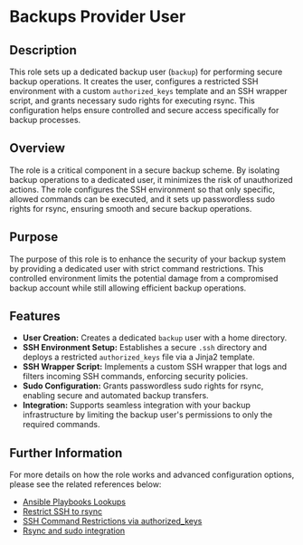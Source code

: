 # Backups Provider User

## Description

This role sets up a dedicated backup user (`backup`) for performing secure backup operations. It creates the user, configures a restricted SSH environment with a custom `authorized_keys` template and an SSH wrapper script, and grants necessary sudo rights for executing rsync. This configuration helps ensure controlled and secure access specifically for backup processes.

## Overview

The role is a critical component in a secure backup scheme. By isolating backup operations to a dedicated user, it minimizes the risk of unauthorized actions. The role configures the SSH environment so that only specific, allowed commands can be executed, and it sets up passwordless sudo rights for rsync, ensuring smooth and secure backup operations.

## Purpose

The purpose of this role is to enhance the security of your backup system by providing a dedicated user with strict command restrictions. This controlled environment limits the potential damage from a compromised backup account while still allowing efficient backup operations.

## Features

- **User Creation:** Creates a dedicated `backup` user with a home directory.
- **SSH Environment Setup:** Establishes a secure `.ssh` directory and deploys a restricted `authorized_keys` file via a Jinja2 template.
- **SSH Wrapper Script:** Implements a custom SSH wrapper that logs and filters incoming SSH commands, enforcing security policies.
- **Sudo Configuration:** Grants passwordless sudo rights for rsync, enabling secure and automated backup transfers.
- **Integration:** Supports seamless integration with your backup infrastructure by limiting the backup user's permissions to only the required commands.

## Further Information

For more details on how the role works and advanced configuration options, please see the related references below:
- [Ansible Playbooks Lookups](https://docs.ansible.com/ansible/latest/user_guide/playbooks_lookups.html#id3)
- [Restrict SSH to rsync](http://gergap.de/restrict-ssh-to-rsync.html)
- [SSH Command Restrictions via authorized_keys](https://www.thomas-krenn.com/de/wiki/Ausf%C3%BChrbare_SSH-Kommandos_per_authorized_keys_einschr%C3%A4nken)
- [Rsync and sudo integration](https://askubuntu.com/questions/719439/using-rsync-with-sudo-on-the-destination-machine)
